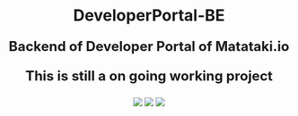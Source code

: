<h1 align="center">DeveloperPortal-BE</h1>
<p align="center" style="font-size: 1.5rem; font-weight:700;">Backend of Developer Portal of Matataki.io</p>
<p align="center" style="font-size: 1.5rem; font-weight:700;">This is still a on going working project</p>
<p align="center">
<img src="https://github.com/Matataki-io/DeveloperPortal-BE/workflows/Dev%20Test/badge.svg" />
<img src="https://github.com/Matataki-io/DeveloperPortal-BE/workflows/Production%20CI%20Test/badge.svg" />
<img src="https://github.com/Matataki-io/DeveloperPortal-BE/workflows/Production%20Deployment/badge.svg" />
</p>

